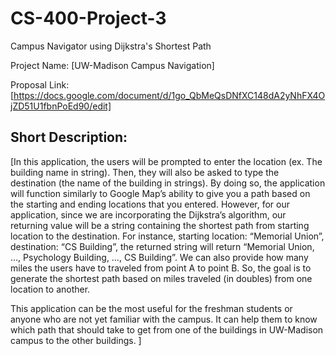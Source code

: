 # CS-400-Project-3
Campus Navigator using Dijkstra's Shortest Path

Project Name: [UW-Madison Campus Navigation]

Proposal Link: [https://docs.google.com/document/d/1go_QbMeQsDNfXC148dA2yNhFX4OjZD51U1fbnPoEd90/edit]

## Short Description:
[In this application, the users will be prompted to enter the location (ex. The building name in string). Then, they will also be asked to type the destination (the name of the building in strings). By doing so, the application will function similarly to Google Map’s ability to give you a path based on the starting and ending locations that you entered. However, for our application, since we are incorporating the Dijkstra’s algorithm, our returning value will be a string containing the shortest path from starting location to the destination. For instance, starting location: “Memorial Union”, destination: “CS Building”, the returned string will return “Memorial Union, …, Psychology Building, …, CS Building”. We can also provide how many miles the users have to traveled from point A to point B. So, the goal is to generate the shortest path based on miles traveled (in doubles) from one location to another. 

This application can be the most useful for the freshman students or anyone who are not yet familiar with the campus. It can help them to know which path that should take to get from one of the buildings in UW-Madison campus to the other buildings. 
]
